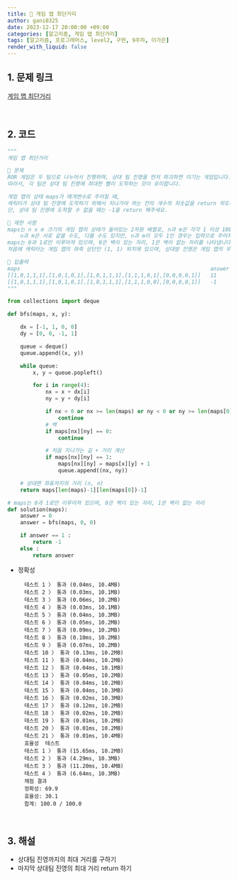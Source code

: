 ```yaml
---
title: 🐢 게임 맵 최단거리
author: gani0325
date: 2023-12-17 20:00:00 +09:00
categories: [알고리즘, 게임 맵 최단거리]
tags: [알고리즘, 프로그래머스, level2, 구현, 9주차, 이가은]
render_with_liquid: false
---
```


## 1. 문제 링크

[게임 맵 최단거리](https://school.programmers.co.kr/learn/courses/30/lessons/1844)

<br>

## 2. 코드

```python
"""
게임 맵 최단거리

💛 문제
ROR 게임은 두 팀으로 나누어서 진행하며, 상대 팀 진영을 먼저 파괴하면 이기는 게임입니다.
따라서, 각 팀은 상대 팀 진영에 최대한 빨리 도착하는 것이 유리합니다.

게임 맵의 상태 maps가 매개변수로 주어질 때,
캐릭터가 상대 팀 진영에 도착하기 위해서 지나가야 하는 칸의 개수의 최솟값을 return 하도록 solution 함수를 완성해주세요.
단, 상대 팀 진영에 도착할 수 없을 때는 -1을 return 해주세요.

🧡 제한 사항
maps는 n x m 크기의 게임 맵의 상태가 들어있는 2차원 배열로, n과 m은 각각 1 이상 100 이하의 자연수입니다.
    n과 m은 서로 같을 수도, 다를 수도 있지만, n과 m이 모두 1인 경우는 입력으로 주어지지 않습니다.
maps는 0과 1로만 이루어져 있으며, 0은 벽이 있는 자리, 1은 벽이 없는 자리를 나타냅니다.
처음에 캐릭터는 게임 맵의 좌측 상단인 (1, 1) 위치에 있으며, 상대방 진영은 게임 맵의 우측 하단인 (n, m) 위치에 있습니다.

💚 입출력
maps	                                                        answer
[[1,0,1,1,1],[1,0,1,0,1],[1,0,1,1,1],[1,1,1,0,1],[0,0,0,0,1]]	11
[[1,0,1,1,1],[1,0,1,0,1],[1,0,1,1,1],[1,1,1,0,0],[0,0,0,0,1]]	-1
"""

from collections import deque

def bfs(maps, x, y):

    dx = [-1, 1, 0, 0]
    dy = [0, 0, -1, 1]

    queue = deque()
    queue.append((x, y))

    while queue:
        x, y = queue.popleft()

        for i in range(4):
            nx = x + dx[i]
            ny = y + dy[i]

            if nx < 0 or nx >= len(maps) or ny < 0 or ny >= len(maps[0]):
                continue
            # 벽
            if maps[nx][ny] == 0:
                continue

            # 처음 지나가는 길 + 거리 계산
            if maps[nx][ny] == 1:
                maps[nx][ny] = maps[x][y] + 1
                queue.append((nx, ny))

    # 상대편 좌표까지의 거리 (n, n)
    return maps[len(maps)-1][len(maps[0])-1]

# maps는 0과 1로만 이루어져 있으며, 0은 벽이 있는 자리, 1은 벽이 없는 자리
def solution(maps):
    answer = 0
    answer = bfs(maps, 0, 0)

    if answer == 1 :
        return -1
    else :
        return answer

```

- 정확성

        테스트 1 〉	통과 (0.04ms, 10.4MB)
        테스트 2 〉	통과 (0.03ms, 10.1MB)
        테스트 3 〉	통과 (0.06ms, 10.2MB)
        테스트 4 〉	통과 (0.03ms, 10.1MB)
        테스트 5 〉	통과 (0.04ms, 10.3MB)
        테스트 6 〉	통과 (0.05ms, 10.2MB)
        테스트 7 〉	통과 (0.09ms, 10.2MB)
        테스트 8 〉	통과 (0.10ms, 10.2MB)
        테스트 9 〉	통과 (0.07ms, 10.2MB)
        테스트 10 〉 통과 (0.13ms, 10.2MB)
        테스트 11 〉 통과 (0.04ms, 10.2MB)
        테스트 12 〉 통과 (0.04ms, 10.1MB)
        테스트 13 〉 통과 (0.05ms, 10.2MB)
        테스트 14 〉 통과 (0.04ms, 10.2MB)
        테스트 15 〉 통과 (0.04ms, 10.3MB)
        테스트 16 〉 통과 (0.02ms, 10.3MB)
        테스트 17 〉 통과 (0.12ms, 10.2MB)
        테스트 18 〉 통과 (0.02ms, 10.2MB)
        테스트 19 〉 통과 (0.01ms, 10.2MB)
        테스트 20 〉 통과 (0.01ms, 10.2MB)
        테스트 21 〉 통과 (0.01ms, 10.4MB)
        효율성  테스트
        테스트 1 〉	통과 (15.65ms, 10.2MB)
        테스트 2 〉	통과 (4.29ms, 10.3MB)
        테스트 3 〉	통과 (11.20ms, 10.4MB)
        테스트 4 〉	통과 (6.64ms, 10.3MB)
        채점 결과
        정확성: 69.9
        효율성: 30.1
        합계: 100.0 / 100.0

<br>

## 3. 해설

- 상대팀 진영까지의 최대 거리를 구하기
- 마지막 상대팀 진영의 최대 거리 return 하기
